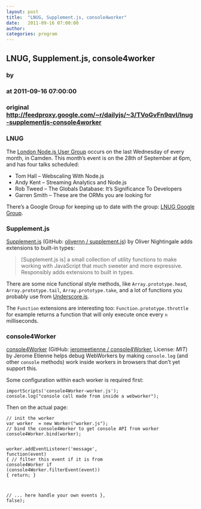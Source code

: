 ```yaml
---
layout: post
title:  "LNUG, Supplement.js, console4worker"
date:   2011-09-16 07:00:00
author: 
categories: program
---
```


## LNUG, Supplement.js, console4worker
### by 
### at 2011-09-16 07:00:00
### original <http://feedproxy.google.com/~r/dailyjs/~3/TVoGvFn9qvI/lnug-supplementjs-console4worker>

<h3><span>LNUG</span></h3>
<p>The <a href="http://lnug.org/">London Node.js User Group</a> occurs on the last Wednesday of every month, in Camden.  This month’s event is on the 28th of September at 6pm, and has four talks scheduled:</p>
<ul>
	<li>Tom Hall – Webscaling With Node.js</li>
	<li>Andy Kent – Streaming Analytics and Node.js</li>
	<li>Rob Tweed – The Globals Database: It’s Significance To Developers</li>
	<li>Garren Smith – These are the ORMs you are looking for</li>
</ul>
<p>There’s a Google Group for keeping up to date with the group: <a href="https://groups.google.com/group/lnug?pli=1"><span>LNUG</span> Google Group</a>.</p>
<h3>Supplement.js</h3>
<p><a href="http://supplementjs.com/">Supplement.js</a> (GitHub: <a href="https://github.com/olivernn/supplement.js">olivernn / supplement.js</a>) by Oliver Nightingale adds extensions to built-in types:</p>
<blockquote>
<p>[Supplement.js is] a small collection of utility functions to make working with JavaScript that much sweeter and more expressive.  Responsibly adds extensions to built in types.</p>
</blockquote>
<p>There are some nice functional style methods, like <code>Array.prototype.head</code>, <code>Array.prototype.tail</code>, <code>Array.prototype.take</code>, and a lot of functions you probably use from <a href="http://documentcloud.github.com/underscore/">Underscore.js</a>.</p>
<p>The <code>Function</code> extensions are interesting too: <code>Function.prototype.throttle</code> for example returns a function that will only execute once every <code>n</code> milliseconds.</p>
<h3>console4Worker</h3>
<p><a href="http://blog.jetienne.com/blog/2011/09/12/console4worker/">console4Worker</a> (GitHub: <a href="https://github.com/jeromeetienne/console4Worker">jeromeetienne / console4Worker</a>, License: <em><span>MIT</span></em>) by Jerome Etienne helps debug WebWorkers by making <code>console.log</code> (and other <code>console</code> methods) work inside workers in browsers that don’t yet support this.</p>
<p>Some configuration within each worker is required first:</p>
<div><pre><code><span>importScripts</span><span>(</span><span>&#39;console4Worker-worker.js&#39;</span><span>);</span>
<span>console</span><span>.</span><span>log</span><span>(</span><span>&quot;console call made from inside a webworker&quot;</span><span>);</span>
</code></pre>
</div><p>Then on the actual page:</p>
<div><pre><code><span>// init the worker</span>
<span>var</span> <span>worker</span>  <span>=</span> <span>new</span> <span>Worker</span><span>(</span><span>&quot;worker.js&quot;</span><span>);</span>
<span>// bind the console4Worker to get console API from worker</span>
<span>console4Worker</span><span>.</span><span>bind</span><span>(</span><span>worker</span><span>);</span>

<span>worker</span><span>.</span><span>addEventListener</span><span>(</span><span>&#39;message&#39;</span><span>,</span> <span>function</span><span>(</span><span>event</span><span>)</span> <span>{</span>
  <span>// filter this event if it is from console4Worker</span>
  <span>if</span> <span>(</span><span>console4Worker</span><span>.</span><span>filterEvent</span><span>(</span><span>event</span><span>))</span> <span>{</span>
    <span>return</span><span>;</span>
  <span>}</span>

  <span>// ... here handle your own events</span>
<span>},</span> <span>false</span><span>);</span>
</code></pre>
</div><img src="http://feeds.feedburner.com/~r/dailyjs/~4/TVoGvFn9qvI" height="1" width="1">